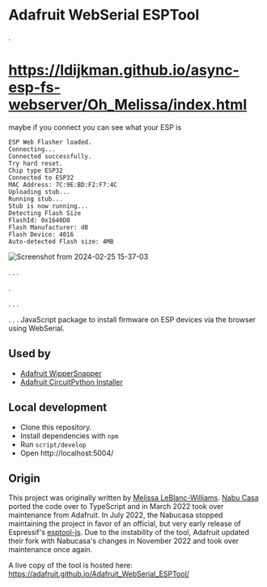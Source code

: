 # Adafruit WebSerial ESPTool
.
# https://ldijkman.github.io/async-esp-fs-webserver/Oh_Melissa/index.html

maybe if you connect you can see what your ESP is

```
ESP Web Flasher loaded.
Connecting...
Connected successfully.
Try hard reset.
Chip type ESP32
Connected to ESP32
MAC Address: 7C:9E:BD:F2:F7:4C
Uploading stub...
Running stub...
Stub is now running...
Detecting Flash Size
FlashId: 0x1640D8
Flash Manufacturer: d8
Flash Device: 4016
Auto-detected Flash size: 4MB

```
![Screenshot from 2024-02-25 15-37-03](https://github.com/ldijkman/async-esp-fs-webserver/assets/45427770/0776df87-f724-4234-aa16-6cc28e1c31ed)

.
.
.

.


.
.
.

.
.
.
JavaScript package to install firmware on ESP devices via the browser using WebSerial.

## Used by

- [Adafruit WipperSnapper](https://learn.adafruit.com/quickstart-adafruit-io-wippersnapper)
- [Adafruit CircuitPython Installer](https://circuitpython.org/downloads/)

## Local development

- Clone this repository.
- Install dependencies with `npm`
- Run `script/develop`
- Open http://localhost:5004/

## Origin

This project was originally written by [Melissa LeBlanc-Williams](https://github.com/makermelissa). [Nabu Casa](https://www.nabucasa.com) ported the code over to TypeScript and in March 2022 took over maintenance from Adafruit. In July 2022, the Nabucasa stopped maintaining the project in favor of an official, but very early release of Espressif's [esptool-js](https://github.com/espressif/esptool-js/). Due to the instability of the tool, Adafruit updated their fork with Nabucasa's changes in November 2022 and took over maintenance once again.


A live copy of the tool is hosted here: https://adafruit.github.io/Adafruit_WebSerial_ESPTool/
